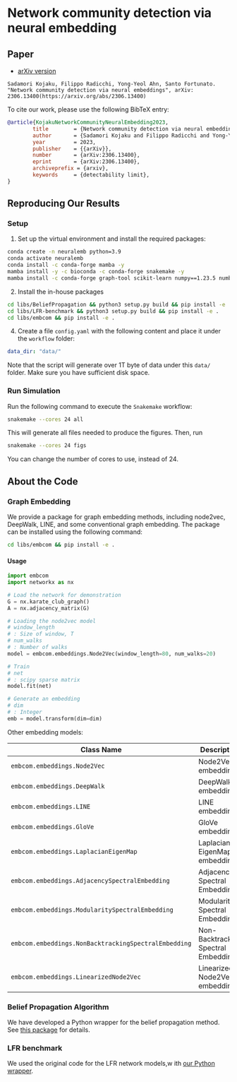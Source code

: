 # Network community detection via neural embedding

## Paper
- [arXiv version](https://arxiv.org/abs/2306.13400)
  
```
Sadamori Kojaku, Filippo Radicchi, Yong-Yeol Ahn, Santo Fortunato. "Network community detection via neural embeddings", arXiv: 2306.13400(https://arxiv.org/abs/2306.13400)
```

To cite our work, please use the following BibTeX entry:
```bibtex
@article{KojakuNetworkCommunityNeuralEmbedding2023,
        title        = {Network community detection via neural embeddings},
        author       = {Sadamori Kojaku and Filippo Radicchi and Yong-Yeol Ahn and Santo Fortunato},
        year         = 2023,
        publisher    = {{arXiv}},
        number       = {arXiv:2306.13400},
        eprint       = {arXiv:2306.13400},
        archiveprefix = {arxiv},
        keywords     = {detectability limit},
}
```

## Reproducing Our Results

### Setup

1. Set up the virtual environment and install the required packages:
```bash
conda create -n neuralemb python=3.9
conda activate neuralemb
conda install -c conda-forge mamba -y
mamba install -y -c bioconda -c conda-forge snakemake -y
mamba install -c conda-forge graph-tool scikit-learn numpy==1.23.5 numba scipy pandas networkx seaborn matplotlib gensim ipykernel tqdm black -y
```

2. Install the in-house packages

```bash
cd libs/BeliefPropagation && python3 setup.py build && pip install -e .
cd libs/LFR-benchmark && python3 setup.py build && pip install -e .
cd libs/embcom && pip install -e .
```

4. Create a file `config.yaml` with the following content and place it under the `workflow` folder:
```yaml
data_dir: "data/"
```

Note that the script will generate over 1T byte of data under this `data/` folder. Make sure you have sufficient disk space.

### Run Simulation

Run the following command to execute the `Snakemake` workflow:
```bash
snakemake --cores 24 all
```
This will generate all files needed to produce the figures. Then, run
```bash
snakemake --cores 24 figs
```
You can change the number of cores to use, instead of 24.

## About the Code

### Graph Embedding

We provide a package for graph embedding methods, including node2vec, DeepWalk, LINE, and some conventional graph embedding. The package can be installed using the following command:
```bash
cd libs/embcom && pip install -e .
```

#### Usage
```python
import embcom
import networkx as nx

# Load the network for demonstration
G = nx.karate_club_graph()
A = nx.adjacency_matrix(G)

# Loading the node2vec model
# window_length
# : Size of window, T
# num_walks
# : Number of walks
model = embcom.embeddings.Node2Vec(window_length=80, num_walks=20)

# Train
# net
# : scipy sparse matrix
model.fit(net)

# Generate an embedding
# dim
# : Integer
emb = model.transform(dim=dim)
```

Other embedding models:

| Class Name                        | Description                                      |
|-----------------------------------|--------------------------------------------------|
| `embcom.embeddings.Node2Vec`                          | Node2Vec embedding                               |
| `embcom.embeddings.DeepWalk`                          | DeepWalk embedding                               |
| `embcom.embeddings.LINE`                              | LINE embedding                                   |
| `embcom.embeddings.GloVe`                             | GloVe embedding                                  |
| `embcom.embeddings.LaplacianEigenMap`                 | Laplacian EigenMap embedding                     |
| `embcom.embeddings.AdjacencySpectralEmbedding`        | Adjacency Spectral Embedding                     |
| `embcom.embeddings.ModularitySpectralEmbedding`       | Modularity Spectral Embedding                    |
| `embcom.embeddings.NonBacktrackingSpectralEmbedding`  | Non-Backtracking Spectral Embedding              |
| `embcom.embeddings.LinearizedNode2Vec`                | Linearized Node2Vec embedding                    |


### Belief Propagation Algorithm

We have developed a Python wrapper for the belief propagation method. See [this package](https://github.com/skojaku/BeliefPropagation) for details.


### LFR benchmark

We used the original code for the LFR network models,w ith [our Python wrapper](https://github.com/skojaku/LFR-benchmark).
